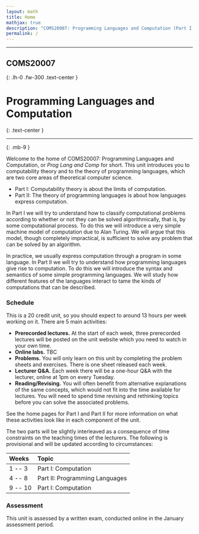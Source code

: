 ```yaml
---
layout: math
title: Home
mathjax: true
description: "COMS20007: Programming Languages and Computation (Part I)."
permalink: /
---
```


* * * 

## COMS20007
{: .lh-0 .fw-300 .text-center } 

# Programming Languages and Computation
{: .text-center }

* * *
{: .mb-9 }


Welcome to the home of COMS20007: Programming Languages and Computation, or *Prog Lang and Comp* for short.  This unit introduces you to computability theory and to the theory of programming languages, which are two core areas of theoretical computer science.  
  * Part I: Computability theory is about the limits of computation.  
  * Part II: The theory of programming languages is about how languages express computation.

In Part I we will try to understand how to classify computational problems according to whether or not they can be solved algorithmically, that is, by some computational process.  To do this we will introduce a very simple machine model of computation due to Alan Turing.  We will argue that this model, though completely impractical, is sufficient to solve any problem that can be solved by an algorithm.

In practice, we usually express computation through a program in some language. In Part II we will try to understand how programming languages give rise to computation.  To do this we will introduce the syntax and semantics of some simple programming languages.  We will study how different features of the languages interact to tame the kinds of computations that can be described.

### Schedule

This is a 20 credit unit, so you should expect to around 13 hours per week working on it.  There are 5 main activities:
* __Prerecorded lectures.__ At the start of each week, three prerecorded lectures will be posted on the unit website which you need to watch in your own time.
* __Online labs.__  TBC
* __Problems.__ You will only learn on this unit by completing the problem sheets and exercises.  There is one sheet released each week.
* __Lecturer Q&A.__ Each week there will be a one-hour Q&A with the lecturer, online at 1pm on every Tuesday.
* __Reading/Revising.__  You will often benefit from alternative explanations of the same concepts, which would not fit into the time available for lectures.  You will need to spend time revising and rethinking topics before you can solve the associated problems.

See the home pages for Part I and Part II for more information on what these activities look like in each component of the unit.

The two parts will be slightly interleaved as a consequence of time constraints on the teaching times of the lecturers.  The following is provisional and will be updated according to circumstances:

| Weeks   | Topic               |
|:--------|:-------------------------------|
| 1 -- 3  | Part I: Computation            |
| 4 -- 8  | Part II: Programming Languages |
| 9 -- 10 | Part I: Computation            |

### Assessment

This unit is assessed by a written exam, conducted online in the January assessment period.

